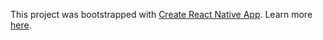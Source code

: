 This project was bootstrapped with [Create React Native App][crna]. Learn more [here][crdet].

[crna]: https://github.com/react-community/create-react-native-app
[crdet]: https://github.com/react-community/create-react-native-app/blob/master/react-native-scripts/template/README.md

